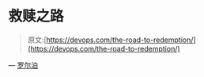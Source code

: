# 救赎之路

> 原文:[https://devops.com/the-road-to-redemption/](https://devops.com/the-road-to-redemption/)

— [罗尔泊](https://devops.com/author/breselman/)